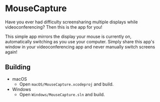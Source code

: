 # MouseCapture

Have you ever had difficulty screensharing multiple displays while videoconferencing? Then this is the app for you!

This simple app mirrors the display your mouse is currently on, automatically switching as you use your computer. Simply share this app's
window in your videoconferencing app and never manually switch screens again!

## Building
- macOS
    - Open `macOS/MouseCapture.xcodeproj` and build. 
- Windows
    - Open `Windows/MouseCapture.sln` and build.
